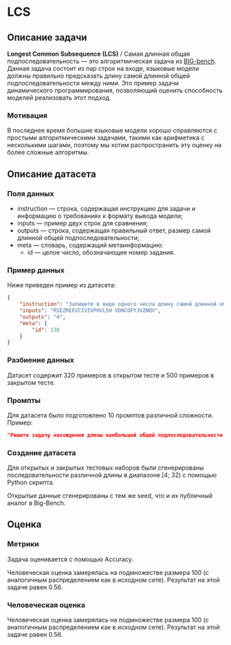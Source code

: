 # LCS

## Описание задачи

**Longest Common Subsequence (LCS)** / Самая длинная общая подпоследовательность — это алгоритмическая задача из  [BIG-bench](https://github.com/google/BIG-bench/tree/main/bigbench/benchmark_tasks/cs_algorithms/lcs). Данная задача состоит из пар строк на входе, языковые модели должны правильно предсказать длину самой длинной общей подпоследовательности между ними.
Это пример задачи динамического программирования, позволяющий оценить способность моделей реализовать этот подход.

### Мотивация

В последнее время большие языковые модели хорошо справляются с простыми алгоритмическими задачами, такими как арифметика с несколькими шагами, поэтому мы хотим распространить эту оценку на более сложные алгоритмы.

## Описание датасета

### Поля данных

- instruction — строка, содержащая инструкцию для задачи и информацию о требованиях к формату вывода модели;
- inputs — пример двух строк для сравнения;
- outputs — строка, содержащая правильный ответ, размер самой длинной общей подпоследовательности;
- meta — словарь, содержащий метаинформацию:
    - id — целое число, обозначающее номер задания.

### Пример данных

Ниже приведен пример из датасета:

```json
{
    "instruction": "Запишите в виде одного числа длину самой длинной общей подпоследовательности для следующих строк: \"{inputs}\".\nОтвет:",
    "inputs": "RSEZREEVCIVIVPHVLSH VDNCOFYJVZNQV",
    "outputs": "4",
    "meta": {
        "id": 138
    }
}
```

### Разбиение данных

Датасет содержит 320 примеров в открытом тесте и 500 примеров в закрытом тесте.

### Промпты

Для датасета было подготовлено 10 промптов различной сложности. Пример:

```json
"Решите задачу нахождения длины наибольшей общей подпоследовательности для следующих строк:\n\"{inputs}\"\nОтвет (в виде одного числа):".
```

### Создание датасета

Для открытых и закрытых тестовых наборов были сгенерированы последовательности различной длины в диапазоне [4; 32) с помощью Python скрипта.

Открытые данные сгенерированы с тем же seed, что и их публичный аналог в Big-Bench.

## Оценка

### Метрики

Задача оценивается с помощью Accuracy.

Человеческая оценка замерялась на подмножестве размера 100 (с аналогичным распределением как в исходном сете). Результат на этой задаче равен 0.56.

### Человеческая оценка

Человеческая оценка замерялась на подмножестве размера 100 (с аналогичным распределением как в исходном сете). Результат на этой задаче равен 0.56.
